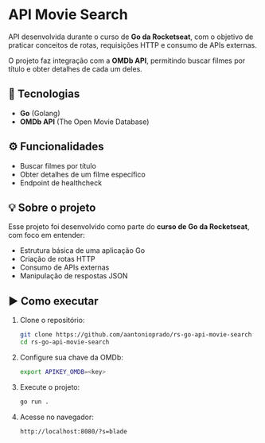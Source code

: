 # API Movie Search

API desenvolvida durante o curso de **Go da Rocketseat**, com o objetivo de praticar conceitos de rotas, requisições HTTP e consumo de APIs externas.

O projeto faz integração com a **OMDb API**, permitindo buscar filmes por título e obter detalhes de cada um deles.

## 🚀 Tecnologias

- **Go** (Golang)  
- **OMDb API** (The Open Movie Database)

## ⚙️ Funcionalidades

- Buscar filmes por título  
- Obter detalhes de um filme específico  
- Endpoint de healthcheck

## 💡 Sobre o projeto

Esse projeto foi desenvolvido como parte do **curso de Go da Rocketseat**, com foco em entender:
- Estrutura básica de uma aplicação Go  
- Criação de rotas HTTP  
- Consumo de APIs externas  
- Manipulação de respostas JSON  

## ▶️ Como executar

1. Clone o repositório:
   ```bash
   git clone https://github.com/aantonioprado/rs-go-api-movie-search
   cd rs-go-api-movie-search
   ```

2. Configure sua chave da OMDb:
   ```bash
   export APIKEY_OMDB=<key>
   ```

3. Execute o projeto:
   ```bash
   go run .
   ```

4. Acesse no navegador:
   ```
   http://localhost:8080/?s=blade
   ```
